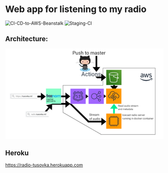 # Web app for listening to my radio
![CI-CD-to-AWS-Beanstalk](https://github.com/verbalius/tusovka-flask-webapp/workflows/CI-CD-to-AWS-Beanstalk/badge.svg)
![Staging-CI](https://github.com/verbalius/tusovka-flask-webapp/workflows/Staging-CI/badge.svg)


## Architecture:

![architecture](/architecture.png)

## Heroku

https://radio-tusovka.herokuapp.com
